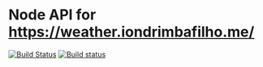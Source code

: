 # Node API for https://weather.iondrimbafilho.me/

[![Build Status](https://travis-ci.org/iondrimba/weather-api.svg?branch=master)](https://travis-ci.org/iondrimba/weather-api)
[![Build status](https://ci.appveyor.com/api/projects/status/qa84q4ifb089ilk7?svg=true)](https://ci.appveyor.com/project/iondrimba/weather-api)
